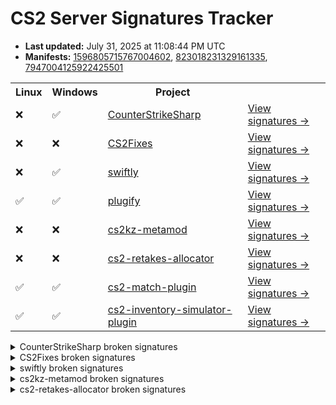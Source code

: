 # CS2 Server Signatures Tracker

* **Last updated:** July 31, 2025 at 11:08:44 PM UTC
* **Manifests:** [1596805715767004602](https://steamdb.info/depot/2347771/history/?changeid=M:1596805715767004602), [823018231329161335](https://steamdb.info/depot/2347773/history/?changeid=M:823018231329161335), [7947004125922425501](https://steamdb.info/depot/2347770/history/?changeid=M:7947004125922425501)

<table>
<tr><th>Linux</th><th>Windows</th><th>Project</th><th></th></tr><tr><td>❌</td><td>✅</td><td><a href="https://github.com/roflmuffin/CounterStrikeSharp">CounterStrikeSharp</a></td><td><a href="https://github.com/ianlucas/cs2-signatures/blob/main/.github/docs/CounterStrikeSharp.md">View signatures →</a></td></tr><tr><td>❌</td><td>❌</td><td><a href="https://github.com/Source2ZE/CS2Fixes">CS2Fixes</a></td><td><a href="https://github.com/ianlucas/cs2-signatures/blob/main/.github/docs/CS2Fixes.md">View signatures →</a></td></tr><tr><td>❌</td><td>✅</td><td><a href="https://github.com/swiftly-solution/swiftly">swiftly</a></td><td><a href="https://github.com/ianlucas/cs2-signatures/blob/main/.github/docs/swiftly.md">View signatures →</a></td></tr><tr><td>✅</td><td>✅</td><td><a href="https://github.com/untrustedmodders/plugify-source-2">plugify</a></td><td><a href="https://github.com/ianlucas/cs2-signatures/blob/main/.github/docs/plugify.md">View signatures →</a></td></tr><tr><td>❌</td><td>❌</td><td><a href="https://github.com/KZGlobalTeam/cs2kz-metamod">cs2kz-metamod</a></td><td><a href="https://github.com/ianlucas/cs2-signatures/blob/main/.github/docs/cs2kz-metamod.md">View signatures →</a></td></tr><tr><td>❌</td><td>❌</td><td><a href="https://github.com/yonilerner/cs2-retakes-allocator">cs2-retakes-allocator</a></td><td><a href="https://github.com/ianlucas/cs2-signatures/blob/main/.github/docs/cs2-retakes-allocator.md">View signatures →</a></td></tr><tr><td>✅</td><td>✅</td><td><a href="https://github.com/ianlucas/cs2-match-plugin">cs2-match-plugin</a></td><td><a href="https://github.com/ianlucas/cs2-signatures/blob/main/.github/docs/cs2-match-plugin.md">View signatures →</a></td></tr><tr><td>✅</td><td>✅</td><td><a href="https://github.com/ianlucas/cs2-inventory-simulator-plugin">cs2-inventory-simulator-plugin</a></td><td><a href="https://github.com/ianlucas/cs2-signatures/blob/main/.github/docs/cs2-inventory-simulator-plugin.md">View signatures →</a></td></tr></table>

<details>
  <summary>CounterStrikeSharp broken signatures</summary>

* <sub>❌Linux ✅Windows</sub> ClientPrint

</details>

<details>
  <summary>CS2Fixes broken signatures</summary>

* <sub>❌Linux ❌Windows</sub> UTIL_SayTextFilter
* <sub>❌Linux ❌Windows</sub> UTIL_SayText2Filter
* <sub>❌Linux ❌Windows</sub> TriggerPush_Touch
* <sub>❌Linux ❌Windows</sub> SetGroundEntity
* <sub>❌Linux ❌Windows</sub> ServerMovementUnlock
* <sub>❌Linux ❌Windows</sub> CCSPlayerController_SwitchTeam
* <sub>❌Linux ❌Windows</sub> CheckJumpButtonWater
* <sub>❌Linux ❌Windows</sub> WaterLevelGravity
* <sub>❌Linux ❌Windows</sub> CEntitySystem_AddEntityIOEvent
* <sub>❌Linux ❌Windows</sub> CEntityInstance_AcceptInput
* <sub>❌Linux ❌Windows</sub> CEntityIdentity_AcceptInput
* <sub>✅Linux ❌Windows</sub> CEntityIOOutput_FireOutputInternal
* <sub>❌Linux ✅Windows</sub> CGameEntitySystem_FindEntityByClassName
* <sub>❌Linux ✅Windows</sub> CBaseEntity_TakeDamageOld
* <sub>✅Linux ❌Windows</sub> IGameSystem_InitAllSystems_pFirst
* <sub>❌Linux ✅Windows</sub> IGameSystem_LoopPostInitAllSystems_pEventDispatcher
* <sub>❌Linux ✅Windows</sub> IGameSystem_LoopDestroyAllSystems_s_GameSystems
* <sub>❌Linux ❌Windows</sub> CBasePlayerController_SetPawn
* <sub>❌Linux ✅Windows</sub> CNavMesh_GetNearestNavArea
* <sub>❌Linux ❌Windows</sub> CBaseModelEntity_SetModel
* <sub>❌Linux ❌Windows</sub> CGameRules_TerminateRound
* <sub>❌Linux ❌Windows</sub> CCSPlayer_WeaponServices_CanUse
* <sub>❌Linux ❌Windows</sub> CCSPlayer_WeaponServices_EquipWeapon
* <sub>❌Linux ✅Windows</sub> CEntityIdentity_SetEntityName
* <sub>❌Linux ✅Windows</sub> BotNavIgnore
* <sub>❌Linux ❌Windows</sub> CBaseEntity_EmitSoundParams
* <sub>❌Linux ✅Windows</sub> GetParticleSystemIndex
* <sub>❌Linux ✅Windows</sub> DispatchParticleEffect
* <sub>❌Linux ❌Windows</sub> CBaseEntity_EmitSoundFilter
* <sub>❌Linux ❌Windows</sub> ProcessMovement
* <sub>❌Linux ❌Windows</sub> CBaseEntity_SetMoveType
* <sub>❌Linux ✅Windows</sub> CPhysBox_Use
* <sub>❌Linux ✅Windows</sub> ProcessUsercmds
* <sub>❌Linux ❌Windows</sub> CGamePlayerEquip_InputTriggerForAllPlayers
* <sub>❌Linux ✅Windows</sub> CGamePlayerEquip_InputTriggerForActivatedPlayer
* <sub>✅Linux ❌Windows</sub> CCSPlayerPawn_GetMaxSpeed
* <sub>❌Linux ✅Windows</sub> FindUseEntity
* <sub>❌Linux ✅Windows</sub> TraceFunc
* <sub>❌Linux ❌Windows</sub> TraceShape
* <sub>❌Linux ✅Windows</sub> CBasePlayerPawn_GetEyePosition
* <sub>❌Linux ✅Windows</sub> CBasePlayerPawn_GetEyeAngles
* <sub>❌Linux ✅Windows</sub> CBaseFilter_InputTestActivator
* <sub>❌Linux ✅Windows</sub> GameSystem_Think_CheckSteamBan
* <sub>❌Linux ❌Windows</sub> CCSGameRules__sm_mapGcBanInformation
* <sub>❌Linux ✅Windows</sub> GetSpawnGroups
* <sub>❌Linux ❌Windows</sub> CCSPlayer_ItemServices_CanAcquire

</details>

<details>
  <summary>swiftly broken signatures</summary>

* <sub>❌Linux ✅Windows</sub> CCSPlayer_MovementServices_ProcessUserCmd

</details>

<details>
  <summary>cs2kz-metamod broken signatures</summary>

* <sub>❌Linux ❌Windows</sub> CCSPlayerController_SwitchTeam
* <sub>❌Linux ❌Windows</sub> CBasePlayerController_SetPawn
* <sub>❌Linux ❌Windows</sub> GetLegacyGameEventListener
* <sub>❌Linux ❌Windows</sub> SnapViewAngles
* <sub>❌Linux ❌Windows</sub> InitPlayerMovementTraceFilter
* <sub>❌Linux ❌Windows</sub> TraceShape
* <sub>❌Linux ❌Windows</sub> CPhysicsGameSystemFrameBoundary
* <sub>❌Linux ❌Windows</sub> DebugDrawMesh
* <sub>✅Linux ❌Windows</sub> GetMaxSpeed
* <sub>❌Linux ❌Windows</sub> SetupMove
* <sub>❌Linux ❌Windows</sub> ProcessMovement
* <sub>❌Linux ❌Windows</sub> PlayerMove
* <sub>❌Linux ✅Windows</sub> CheckParameters
* <sub>✅Linux ❌Windows</sub> CanMove
* <sub>❌Linux ✅Windows</sub> FullWalkMove
* <sub>❌Linux ❌Windows</sub> MoveInit
* <sub>✅Linux ❌Windows</sub> CheckWater
* <sub>❌Linux ❌Windows</sub> WaterMove
* <sub>❌Linux ✅Windows</sub> CheckVelocity
* <sub>❌Linux ✅Windows</sub> Duck
* <sub>❌Linux ❌Windows</sub> CanUnduck
* <sub>❌Linux ❌Windows</sub> LadderMove
* <sub>❌Linux ❌Windows</sub> OnJump
* <sub>❌Linux ❌Windows</sub> AirMove
* <sub>❌Linux ❌Windows</sub> Friction
* <sub>❌Linux ❌Windows</sub> WalkMove
* <sub>❌Linux ❌Windows</sub> TryPlayerMove
* <sub>❌Linux ❌Windows</sub> CategorizePosition
* <sub>❌Linux ✅Windows</sub> CheckFalling
* <sub>❌Linux ❌Windows</sub> EmitSound
* <sub>❌Linux ✅Windows</sub> ProcessUsercmds
* <sub>❌Linux ❌Windows</sub> PhysicsSimulate
* <sub>❌Linux ❌Windows</sub> GameEventManager

</details>

<details>
  <summary>cs2-retakes-allocator broken signatures</summary>

* <sub>❌Linux ❌Windows</sub> GetCSWeaponDataFromKey
* <sub>❌Linux ❌Windows</sub> CCSPlayer_ItemServices_CanAcquire
* <sub>❌Linux ✅Windows</sub> GiveNamedItem2

</details>